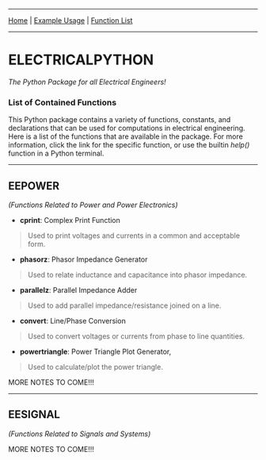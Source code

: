
---

[Home](https://engineerjoe440.github.io/ELECTRICALPYTHON/index)
 | 
[Example Usage](https://engineerjoe440.github.io/ELECTRICALPYTHON/example)
 | 
[Function List](https://engineerjoe440.github.io/ELECTRICALPYTHON/functionlist)

---

# ELECTRICALPYTHON
*The Python Package for all Electrical Engineers!*

### List of Contained Functions
This Python package contains a variety of functions, constants, and declarations
that can be used for computations in electrical engineering. Here is a list of
the functions that are available in the package. For more information, click the
link for the specific function, or use the builtin *help()* function in a Python
terminal.

---

## EEPOWER
*(Functions Related to Power and Power Electronics)*

 - **cprint**: Complex Print Function
 > Used to print voltages and currents in a common and acceptable form.
 
 - **phasorz**: Phasor Impedance Generator
 > Used to relate inductance and capacitance into phasor impedance.
 
 - **parallelz**: Parallel Impedance Adder
 > Used to add parallel impedance/resistance joined on a line.
 
 - **convert**: Line/Phase Conversion
 > Used to convert voltages or currents from phase to line quantities.
 
 - **powertriangle**: Power Triangle Plot Generator,
 > Used to calculate/plot the power triangle.
 
 MORE NOTES TO COME!!!

---

## EESIGNAL
*(Functions Related to Signals and Systems)*

MORE NOTES TO COME!!!

